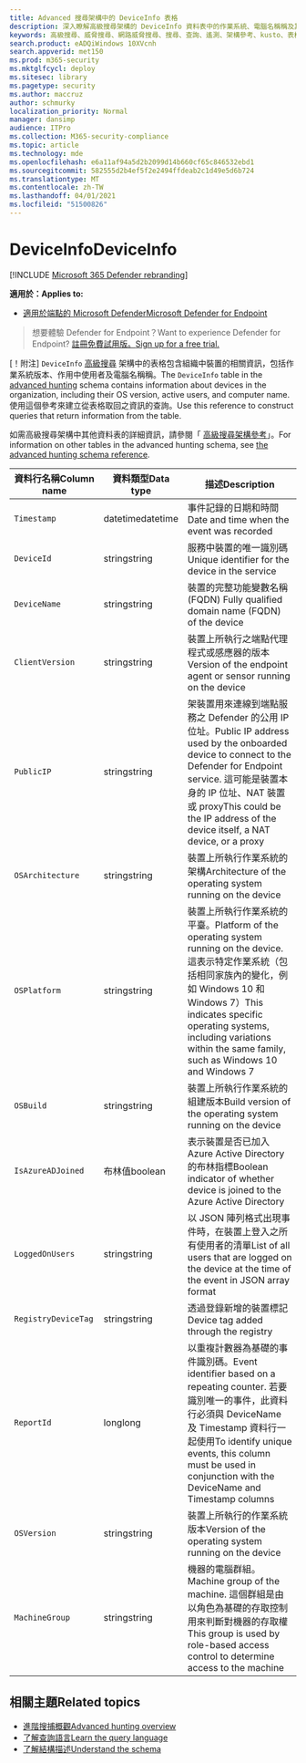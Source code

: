 ```yaml
---
title: Advanced 搜尋架構中的 DeviceInfo 表格
description: 深入瞭解高級搜尋架構的 DeviceInfo 資料表中的作業系統、電腦名稱稱及其他裝置資訊
keywords: 高級搜尋、威脅搜尋、網路威脅搜尋、搜尋、查詢、遙測、架構參考、kusto、表格、欄、資料類型、描述、deviceinfo、裝置、OS、平臺、使用者、DeviceInfo
search.product: eADQiWindows 10XVcnh
search.appverid: met150
ms.prod: m365-security
ms.mktglfcycl: deploy
ms.sitesec: library
ms.pagetype: security
ms.author: maccruz
author: schmurky
localization_priority: Normal
manager: dansimp
audience: ITPro
ms.collection: M365-security-compliance
ms.topic: article
ms.technology: mde
ms.openlocfilehash: e6a11af94a5d2b2099d14b660cf65c846532ebd1
ms.sourcegitcommit: 582555d2b4ef5f2e2494ffdeab2c1d49e5d6b724
ms.translationtype: MT
ms.contentlocale: zh-TW
ms.lasthandoff: 04/01/2021
ms.locfileid: "51500826"
---
```

# <a name="deviceinfo"></a><span data-ttu-id="25bdc-104">DeviceInfo</span><span class="sxs-lookup"><span data-stu-id="25bdc-104">DeviceInfo</span></span>

[!INCLUDE [Microsoft 365 Defender rebranding](../../includes/microsoft-defender.md)]

<span data-ttu-id="25bdc-105">**適用於：**</span><span class="sxs-lookup"><span data-stu-id="25bdc-105">**Applies to:**</span></span>
- [<span data-ttu-id="25bdc-106">適用於端點的 Microsoft Defender</span><span class="sxs-lookup"><span data-stu-id="25bdc-106">Microsoft Defender for Endpoint</span></span>](https://go.microsoft.com/fwlink/p/?linkid=2154037)


><span data-ttu-id="25bdc-107">想要體驗 Defender for Endpoint？</span><span class="sxs-lookup"><span data-stu-id="25bdc-107">Want to experience Defender for Endpoint?</span></span> [<span data-ttu-id="25bdc-108">註冊免費試用版。</span><span class="sxs-lookup"><span data-stu-id="25bdc-108">Sign up for a free trial.</span></span>](https://www.microsoft.com/microsoft-365/windows/microsoft-defender-atp?ocid=docs-wdatp-advancedhuntingref-abovefoldlink)

<span data-ttu-id="25bdc-109">[！附注] `DeviceInfo` [高級搜尋](advanced-hunting-overview.md) 架構中的表格包含組織中裝置的相關資訊，包括作業系統版本、作用中使用者及電腦名稱稱。</span><span class="sxs-lookup"><span data-stu-id="25bdc-109">The `DeviceInfo` table in the [advanced hunting](advanced-hunting-overview.md) schema contains information about devices in the organization, including their OS version, active users, and computer name.</span></span> <span data-ttu-id="25bdc-110">使用這個參考來建立從表格取回之資訊的查詢。</span><span class="sxs-lookup"><span data-stu-id="25bdc-110">Use this reference to construct queries that return information from the table.</span></span>

<span data-ttu-id="25bdc-111">如需高級搜尋架構中其他資料表的詳細資訊，請參閱「 [高級搜尋架構參考](advanced-hunting-schema-reference.md)」。</span><span class="sxs-lookup"><span data-stu-id="25bdc-111">For information on other tables in the advanced hunting schema, see [the advanced hunting schema reference](advanced-hunting-schema-reference.md).</span></span>

| <span data-ttu-id="25bdc-112">資料行名稱</span><span class="sxs-lookup"><span data-stu-id="25bdc-112">Column name</span></span> | <span data-ttu-id="25bdc-113">資料類型</span><span class="sxs-lookup"><span data-stu-id="25bdc-113">Data type</span></span> | <span data-ttu-id="25bdc-114">描述</span><span class="sxs-lookup"><span data-stu-id="25bdc-114">Description</span></span> |
|-------------|-----------|-------------|
| `Timestamp` | <span data-ttu-id="25bdc-115">datetime</span><span class="sxs-lookup"><span data-stu-id="25bdc-115">datetime</span></span> | <span data-ttu-id="25bdc-116">事件記錄的日期和時間</span><span class="sxs-lookup"><span data-stu-id="25bdc-116">Date and time when the event was recorded</span></span> |
| `DeviceId` | <span data-ttu-id="25bdc-117">string</span><span class="sxs-lookup"><span data-stu-id="25bdc-117">string</span></span> | <span data-ttu-id="25bdc-118">服務中裝置的唯一識別碼</span><span class="sxs-lookup"><span data-stu-id="25bdc-118">Unique identifier for the device in the service</span></span> |
| `DeviceName` | <span data-ttu-id="25bdc-119">string</span><span class="sxs-lookup"><span data-stu-id="25bdc-119">string</span></span> | <span data-ttu-id="25bdc-120">裝置的完整功能變數名稱 (FQDN) </span><span class="sxs-lookup"><span data-stu-id="25bdc-120">Fully qualified domain name (FQDN) of the device</span></span> |
| `ClientVersion` | <span data-ttu-id="25bdc-121">string</span><span class="sxs-lookup"><span data-stu-id="25bdc-121">string</span></span> | <span data-ttu-id="25bdc-122">裝置上所執行之端點代理程式或感應器的版本</span><span class="sxs-lookup"><span data-stu-id="25bdc-122">Version of the endpoint agent or sensor running on the device</span></span> |
| `PublicIP` | <span data-ttu-id="25bdc-123">string</span><span class="sxs-lookup"><span data-stu-id="25bdc-123">string</span></span> | <span data-ttu-id="25bdc-124">架裝置用來連線到端點服務之 Defender 的公用 IP 位址。</span><span class="sxs-lookup"><span data-stu-id="25bdc-124">Public IP address used by the onboarded device to connect to the Defender for Endpoint service.</span></span> <span data-ttu-id="25bdc-125">這可能是裝置本身的 IP 位址、NAT 裝置或 proxy</span><span class="sxs-lookup"><span data-stu-id="25bdc-125">This could be the IP address of the device itself, a NAT device, or a proxy</span></span> |
| `OSArchitecture` | <span data-ttu-id="25bdc-126">string</span><span class="sxs-lookup"><span data-stu-id="25bdc-126">string</span></span> | <span data-ttu-id="25bdc-127">裝置上所執行作業系統的架構</span><span class="sxs-lookup"><span data-stu-id="25bdc-127">Architecture of the operating system running on the device</span></span> |
| `OSPlatform` | <span data-ttu-id="25bdc-128">string</span><span class="sxs-lookup"><span data-stu-id="25bdc-128">string</span></span> | <span data-ttu-id="25bdc-129">裝置上所執行作業系統的平臺。</span><span class="sxs-lookup"><span data-stu-id="25bdc-129">Platform of the operating system running on the device.</span></span> <span data-ttu-id="25bdc-130">這表示特定作業系統（包括相同家族內的變化，例如 Windows 10 和 Windows 7）</span><span class="sxs-lookup"><span data-stu-id="25bdc-130">This indicates specific operating systems, including variations within the same family, such as Windows 10 and Windows 7</span></span> |
| `OSBuild` | <span data-ttu-id="25bdc-131">string</span><span class="sxs-lookup"><span data-stu-id="25bdc-131">string</span></span> | <span data-ttu-id="25bdc-132">裝置上所執行作業系統的組建版本</span><span class="sxs-lookup"><span data-stu-id="25bdc-132">Build version of the operating system running on the device</span></span> |
| `IsAzureADJoined` | <span data-ttu-id="25bdc-133">布林值</span><span class="sxs-lookup"><span data-stu-id="25bdc-133">boolean</span></span> | <span data-ttu-id="25bdc-134">表示裝置是否已加入 Azure Active Directory 的布林指標</span><span class="sxs-lookup"><span data-stu-id="25bdc-134">Boolean indicator of whether device is joined to the Azure Active Directory</span></span> |
| `LoggedOnUsers` | <span data-ttu-id="25bdc-135">string</span><span class="sxs-lookup"><span data-stu-id="25bdc-135">string</span></span> | <span data-ttu-id="25bdc-136">以 JSON 陣列格式出現事件時，在裝置上登入之所有使用者的清單</span><span class="sxs-lookup"><span data-stu-id="25bdc-136">List of all users that are logged on the device at the time of the event in JSON array format</span></span> |
| `RegistryDeviceTag` | <span data-ttu-id="25bdc-137">string</span><span class="sxs-lookup"><span data-stu-id="25bdc-137">string</span></span> | <span data-ttu-id="25bdc-138">透過登錄新增的裝置標記</span><span class="sxs-lookup"><span data-stu-id="25bdc-138">Device tag added through the registry</span></span> |
| `ReportId` | <span data-ttu-id="25bdc-139">long</span><span class="sxs-lookup"><span data-stu-id="25bdc-139">long</span></span> | <span data-ttu-id="25bdc-140">以重複計數器為基礎的事件識別碼。</span><span class="sxs-lookup"><span data-stu-id="25bdc-140">Event identifier based on a repeating counter.</span></span> <span data-ttu-id="25bdc-141">若要識別唯一的事件，此資料行必須與 DeviceName 及 Timestamp 資料行一起使用</span><span class="sxs-lookup"><span data-stu-id="25bdc-141">To identify unique events, this column must be used in conjunction with the DeviceName and Timestamp columns</span></span> |
| `OSVersion` | <span data-ttu-id="25bdc-142">string</span><span class="sxs-lookup"><span data-stu-id="25bdc-142">string</span></span> | <span data-ttu-id="25bdc-143">裝置上所執行的作業系統版本</span><span class="sxs-lookup"><span data-stu-id="25bdc-143">Version of the operating system running on the device</span></span> |
| `MachineGroup` | <span data-ttu-id="25bdc-144">string</span><span class="sxs-lookup"><span data-stu-id="25bdc-144">string</span></span> | <span data-ttu-id="25bdc-145">機器的電腦群組。</span><span class="sxs-lookup"><span data-stu-id="25bdc-145">Machine group of the machine.</span></span> <span data-ttu-id="25bdc-146">這個群組是由以角色為基礎的存取控制用來判斷對機器的存取權</span><span class="sxs-lookup"><span data-stu-id="25bdc-146">This group is used by role-based access control to determine access to the machine</span></span> |

## <a name="related-topics"></a><span data-ttu-id="25bdc-147">相關主題</span><span class="sxs-lookup"><span data-stu-id="25bdc-147">Related topics</span></span>
- [<span data-ttu-id="25bdc-148">進階搜捕概觀</span><span class="sxs-lookup"><span data-stu-id="25bdc-148">Advanced hunting overview</span></span>](advanced-hunting-overview.md)
- [<span data-ttu-id="25bdc-149">了解查詢語言</span><span class="sxs-lookup"><span data-stu-id="25bdc-149">Learn the query language</span></span>](advanced-hunting-query-language.md)
- [<span data-ttu-id="25bdc-150">了解結構描述</span><span class="sxs-lookup"><span data-stu-id="25bdc-150">Understand the schema</span></span>](advanced-hunting-schema-reference.md)
